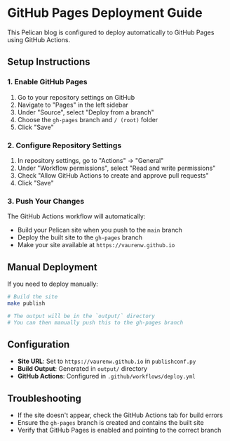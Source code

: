 # GitHub Pages Deployment Guide

This Pelican blog is configured to deploy automatically to GitHub Pages using GitHub Actions.

## Setup Instructions

### 1. Enable GitHub Pages
1. Go to your repository settings on GitHub
2. Navigate to "Pages" in the left sidebar
3. Under "Source", select "Deploy from a branch"
4. Choose the `gh-pages` branch and `/ (root)` folder
5. Click "Save"

### 2. Configure Repository Settings
1. In repository settings, go to "Actions" → "General"
2. Under "Workflow permissions", select "Read and write permissions"
3. Check "Allow GitHub Actions to create and approve pull requests"
4. Click "Save"

### 3. Push Your Changes
The GitHub Actions workflow will automatically:
- Build your Pelican site when you push to the `main` branch
- Deploy the built site to the `gh-pages` branch
- Make your site available at `https://vaurenw.github.io`

## Manual Deployment

If you need to deploy manually:

```bash
# Build the site
make publish

# The output will be in the `output/` directory
# You can then manually push this to the gh-pages branch
```

## Configuration

- **Site URL**: Set to `https://vaurenw.github.io` in `publishconf.py`
- **Build Output**: Generated in `output/` directory
- **GitHub Actions**: Configured in `.github/workflows/deploy.yml`

## Troubleshooting

- If the site doesn't appear, check the GitHub Actions tab for build errors
- Ensure the `gh-pages` branch is created and contains the built site
- Verify that GitHub Pages is enabled and pointing to the correct branch 